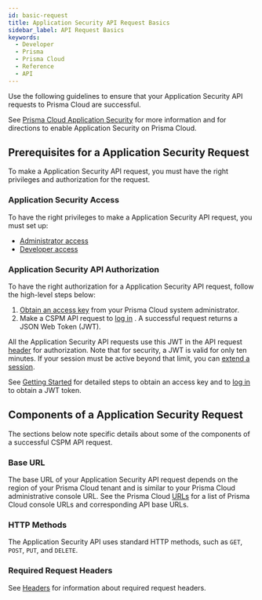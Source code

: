 ```yaml
---
id: basic-request
title: Application Security API Request Basics
sidebar_label: API Request Basics
keywords:
  - Developer
  - Prisma
  - Prisma Cloud
  - Reference
  - API
---
```


Use the following guidelines to ensure that your Application Security API requests to Prisma Cloud are successful.

See [Prisma Cloud Application Security](https://docs.paloaltonetworks.com/prisma/prisma-cloud/prisma-cloud-admin-code-security.html) for more information and for directions to enable Application Security on Prisma Cloud.

## Prerequisites for a Application Security Request

To make a Application Security API request, you must have the right privileges and authorization for the request.

### Application Security Access

To have the right privileges to make a Application Security API request, you must set up:

- [Administrator access](https://docs.paloaltonetworks.com/prisma/prisma-cloud/prisma-cloud-admin-code-security/get-started/setup-administrator-access.html)
- [Developer access](https://docs.paloaltonetworks.com/prisma/prisma-cloud/prisma-cloud-admin-code-security/get-started/setup-developer-access.html)

### Application Security API Authorization

To have the right authorization for a Application Security API request, follow the high-level steps below:

1. [Obtain an access key](https://docs.paloaltonetworks.com/prisma/prisma-cloud/prisma-cloud-admin/manage-prisma-cloud-administrators/create-access-keys.html) from your Prisma Cloud system administrator.
2. Make a CSPM API request to [log in](/prisma-cloud/api/cspm/app-login) . A successful request returns a JSON Web Token (JWT).

All the Application Security API requests use this JWT in the API request [header](/prisma-cloud/api/code/api-headers) for authorization. Note that for security, a JWT is valid for only ten minutes. If your session must be active beyond that limit, you can [extend a session](/prisma-cloud/api/cspm/extend-session/).

See [Getting Started](/prisma-cloud/docs/cspm/cspm-gs) for detailed steps to obtain an access key and to [log in](/prisma-cloud/api/cspm/app-login/) to obtain a JWT token.

## Components of a Application Security Request

The sections below note specific details about some of the components of a successful CSPM API request.

### Base URL

The base URL of your Application Security API request depends on the region of your Prisma Cloud tenant and is similar to your Prisma Cloud administrative console URL. See the Prisma Cloud [URLs](/prisma-cloud/api/cspm/api-urls) for a list of Prisma Cloud console URLs and corresponding API base URLs.

### HTTP Methods

The Application Security API uses standard HTTP methods, such as `GET`, `POST`, `PUT`, and `DELETE`.

### Required Request Headers

See [Headers](/prisma-cloud/api/code/api-headers) for information about required request headers.
